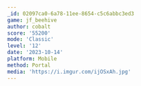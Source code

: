 ```yaml
---
_id: 02097ca0-6a78-11ee-8654-c5c6abbc3ed3
game: jf_beehive
author: cobalt
score: '55200'
mode: 'Classic'
level: '12'
date: '2023-10-14'
platform: Mobile
method: Portal
media: 'https://i.imgur.com/ijOSxAh.jpg'
---
```


